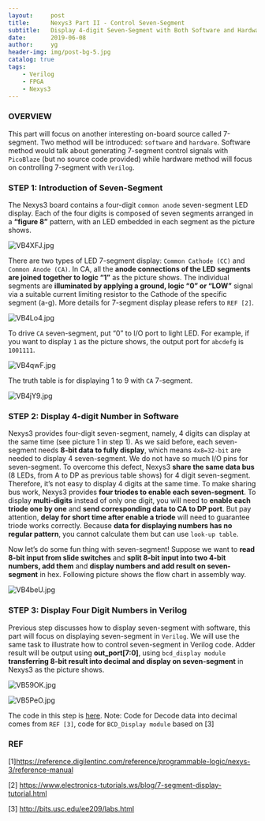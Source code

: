 ```yaml
---
layout:     post
title:      Nexys3 Part II - Control Seven-Segment
subtitle:   Display 4-digit Seven-Segment with Both Software and Hardware Method
date:       2019-06-08
author:     yg
header-img: img/post-bg-5.jpg
catalog: true
tags:
    - Verilog
    - FPGA
    - Nexys3
---
```



### OVERVIEW
This part will focus on another interesting on-board source called 7-segment. Two method will be introduced: `software` and `hardware`. Software method would talk about generating 7-segment control signals with `PicoBlaze` (but no source code provided) while hardware method will focus on controlling 7-segment with `Verilog`.


### STEP 1: Introduction of Seven-Segment

The Nexys3 board contains a four-digit `common anode` seven-segment LED display. Each of the four digits is composed of seven segments arranged in a **“figure 8”** pattern, with an LED embedded in each segment as the picture shows. 

![VB4XFJ.jpg](https://s2.ax1x.com/2019/06/08/VB4XFJ.jpg)

There are two types of LED 7-segment display: `Common Cathode (CC)` and `Common Anode (CA)`. In CA, all the **anode connections of the LED segments are joined together to logic “1”** as the picture shows. The individual segments are **illuminated by applying a ground, logic “0” or “LOW”** signal via a suitable current limiting resistor to the Cathode of the specific segment (a-g). More details for 7-segment display please refers to `REF [2]`. 

![VB4Lo4.jpg](https://s2.ax1x.com/2019/06/08/VB4Lo4.jpg)

To drive `CA` seven-segment, put “0” to I/O port to light LED. For example, if you want to display `1` as the picture shows, the output port for `abcdefg` is `1001111`. 

![VB4qwF.jpg](https://s2.ax1x.com/2019/06/08/VB4qwF.jpg)

The truth table is for displaying 1 to 9 with `CA` 7-segment.

![VB4jY9.jpg](https://s2.ax1x.com/2019/06/08/VB4jY9.jpg)



### STEP 2: Display 4-digit Number in Software

Nexys3 provides four-digit seven-segment, namely, 4 digits can display at the same time (see picture 1 in step 1). As we said before, each seven-segment needs **8-bit data to fully display**, which means `4x8=32-bit` are needed to display 4 seven-segment. We do not have so much I/O pins for seven-segment. To overcome this defect, Nexys3 **share the same data bus** (8 LEDs, from A to DP as previous table shows) for 4 digit seven-segment. Therefore, it’s not easy to display 4 digits at the same time. To make sharing bus work, Nexys3 provides **four triodes to enable each seven-segment**. To display **multi-digits** instead of only one digit, you will need to **enable each triode one by one** and **send corresponding data to CA to DP port**. But pay attention, **delay for short time after enable a triode** will need to guarantee triode works correctly. Because **data for displaying numbers has no regular pattern**, you cannot calculate them but can use `look-up table`. 

Now let’s do some fun thing with seven-segment! Suppose we want to **read 8-bit input from slide switches** and **split 8-bit input into two 4-bit numbers, add them** and **display numbers and add result on seven-segment** in hex. Following picture shows the flow chart in assembly way.

![VB4beU.jpg](https://s2.ax1x.com/2019/06/08/VB4beU.jpg)


### STEP 3: Display Four Digit Numbers in Verilog

Previous step discusses how to display seven-segment with software, this part will focus on displaying seven-segment in `Verilog`. We will use the same task to illustrate how to control seven-segment in Verilog code. Adder result will be output using **out_port[7:0]**, using `bcd_display module` **transferring 8-bit result into decimal and display on seven-segment** in Nexys3 as the picture shows.

![VB59OK.jpg](https://s2.ax1x.com/2019/06/08/VB59OK.jpg)

![VB5PeO.jpg](https://s2.ax1x.com/2019/06/08/VB5PeO.jpg)

The code in this step is [here](https://github.com/yg9120/Nexys3/tree/master/LightSevenSegment). Note: Code for Decode data into decimal comes from `REF [3]`, code for `BCD_Display module` based on [3]


### REF

[1]https://reference.digilentinc.com/reference/programmable-logic/nexys-3/reference-manual

[2] https://www.electronics-tutorials.ws/blog/7-segment-display-tutorial.html

[3] http://bits.usc.edu/ee209/labs.html

